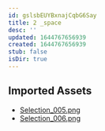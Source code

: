 ```yaml
---
id: gslsbEUYBxnajCqbG6Say
title: 2 _space
desc: ''
updated: 1644767656939
created: 1644767656939
stub: false
isDir: true
---
```

## Imported Assets
- [Selection_005.png](/assets/selection_005-5zhzrTsvSXsa.png)
- [Selection_006.png](/assets/selection_006-QvUrlfmGSc8q.png)
